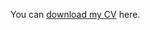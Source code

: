 
<object data="https://aghnguyen.github.io/assets/Nguyen_CV-13.pdf" width=100vh height=100vh type='application/pdf'></object>

You can [download my CV](assets/Nguyen_CV-13.pdf) here.
